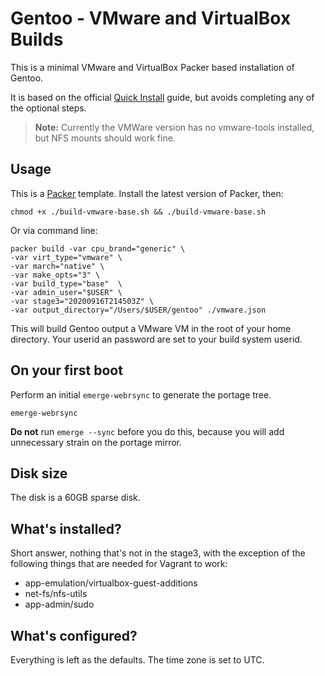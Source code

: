 # Gentoo - VMware and VirtualBox Builds

This is a minimal VMware and VirtualBox Packer based installation of Gentoo.

It is based on the official
[Quick Install](https://www.gentoo.org/doc/en/gentoo-x86-quickinstall.xml)
guide, but avoids completing any of the optional steps.

> **Note:** Currently the VMWare version has no vmware-tools installed,
> but NFS mounts should work fine.
## Usage

This is a [Packer](https://packer.io/) template. Install the latest version of
Packer, then:

    chmod +x ./build-vmware-base.sh && ./build-vmware-base.sh

Or via command line:

    packer build -var cpu_brand="generic" \
    -var virt_type="vmware" \
    -var march="native" \
    -var make_opts="3" \
    -var build_type="base"  \
    -var admin_user="$USER" \
    -var stage3="20200916T214503Z" \
    -var output_directory="/Users/$USER/gentoo" ./vmware.json

This will build Gentoo output a VMware VM in the root of your home directory. Your userid an password are set to your build system userid.

## On your first boot

Perform an initial `emerge-webrsync` to generate the portage tree.

    emerge-webrsync

**Do not** run `emerge --sync` before you do this, because you will add
unnecessary strain on the portage mirror.

## Disk size

The disk is a 60GB sparse disk.

## What's installed?

Short answer, nothing that's not in the stage3, with the exception of the
following things that are needed for Vagrant to work:

  - app-emulation/virtualbox-guest-additions
  - net-fs/nfs-utils
  - app-admin/sudo

## What's configured?

Everything is left as the defaults. The time zone is set to UTC.
